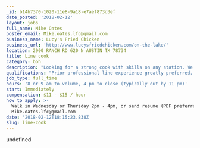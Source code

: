 ```yaml
---
_id: b14b7370-1020-11e8-9a18-e7aef873d3ef
date_posted: '2018-02-12'
layout: jobs
full_name: Mike Oates
poster_email: Mike.oates.lfc@gmail.com
business_name: Lucy's Fried Chicken
business_url: 'http://www.lucysfriedchicken.com/on-the-lake/'
location: 2900 RANCH RD 620 N AUSTIN TX 78734
title: Line cook
category: boh
description: "Looking for a strong cook with skills on any station. We fry chicken, and lots of it. I've got a live fire grill. Busy season is coming. My ideal applicant has good time management skills, thick skin, listens well, and doesn't need tickets (we call a lot of stuff out). \r\n\r\nVariable availability would be great, but I can also accommodate a set schedule. Weekend shifts are a must, either brunch or dinner. \r\n\r\nIf you can throw down, want to work for a local, not corporate at all, high volume place where you can do shots were your boss after work... This might be the place for you."
qualifications: "Prior professional line experience greatly preferred.  \r\nAbility to take direction, high level of adaptability critically important"
job_type: full_time
hours: '8 or 9 am to volume, 4 pm to close (typically out by 11 pm)'
start: Immediately
compensation: $11 - $15 / hour
how_to_apply: >-
  Walk in Wednesday or Thursday 2pm - 4pm, or send resume (PDF preferred) to
  Mike.oates.lfc@gmail.com
date: '2018-02-12T18:15:23.838Z'
slug: line-cook
---
```

undefined

